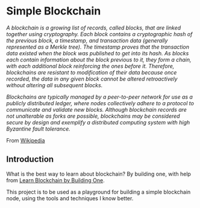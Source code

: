 # Simple Blockchain

_A blockchain is a growing list of records, called blocks, that are linked together using cryptography. Each block contains a cryptographic hash of the previous block, a timestamp, and transaction data (generally represented as a Merkle tree). The timestamp proves that the transaction data existed when the block was published to get into its hash. As blocks each contain information about the block previous to it, they form a chain, with each additional block reinforcing the ones before it. Therefore, blockchains are resistant to modification of their data because once recorded, the data in any given block cannot be altered retroactively without altering all subsequent blocks._

_Blockchains are typically managed by a peer-to-peer network for use as a publicly distributed ledger, where nodes collectively adhere to a protocol to communicate and validate new blocks. Although blockchain records are not unalterable as forks are possible, blockchains may be considered secure by design and exemplify a distributed computing system with high Byzantine fault tolerance._

From [Wikipedia](https://en.wikipedia.org/wiki/Blockchain)

## Introduction

What is the best way to learn about blockchain? By building one, with help from [Learn Blockchain by Building One](https://www.amazon.com/Learn-Blockchain-Building-Understanding-Cryptocurrencies/dp/1484251709).

This project is to be used as a playground for building a simple blockchain node, using the tools and techniques I know better.

